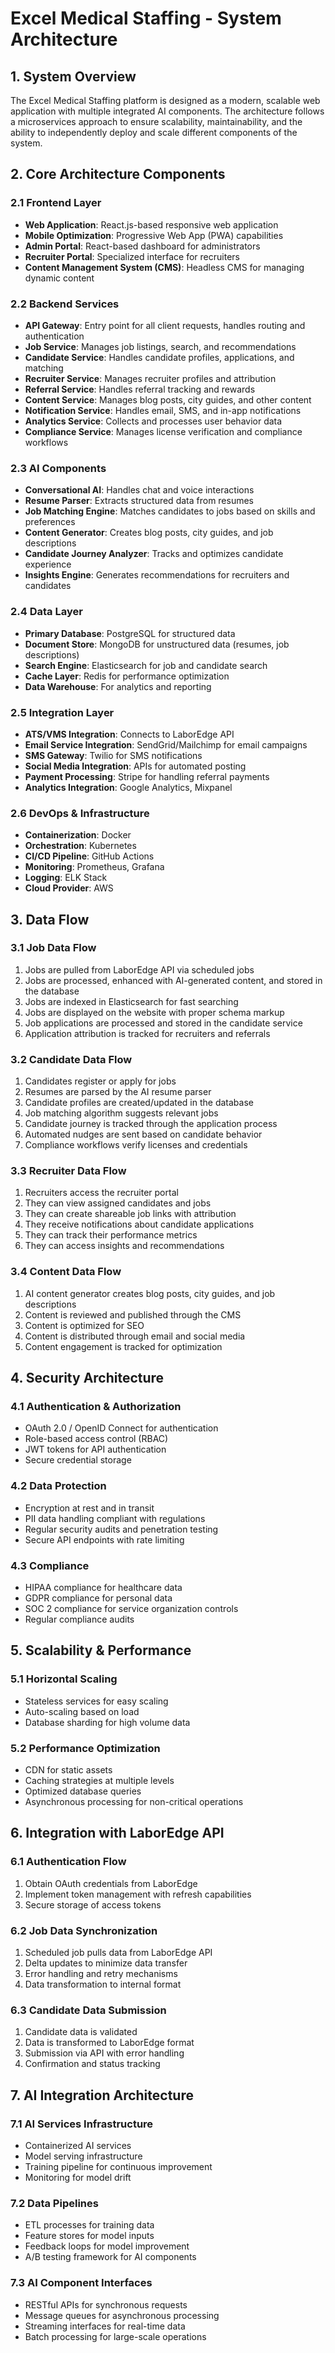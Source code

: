 # Excel Medical Staffing - System Architecture

## 1. System Overview

The Excel Medical Staffing platform is designed as a modern, scalable web application with multiple integrated AI components. The architecture follows a microservices approach to ensure scalability, maintainability, and the ability to independently deploy and scale different components of the system.

## 2. Core Architecture Components

### 2.1 Frontend Layer
- **Web Application**: React.js-based responsive web application
- **Mobile Optimization**: Progressive Web App (PWA) capabilities
- **Admin Portal**: React-based dashboard for administrators
- **Recruiter Portal**: Specialized interface for recruiters
- **Content Management System (CMS)**: Headless CMS for managing dynamic content

### 2.2 Backend Services
- **API Gateway**: Entry point for all client requests, handles routing and authentication
- **Job Service**: Manages job listings, search, and recommendations
- **Candidate Service**: Handles candidate profiles, applications, and matching
- **Recruiter Service**: Manages recruiter profiles and attribution
- **Referral Service**: Handles referral tracking and rewards
- **Content Service**: Manages blog posts, city guides, and other content
- **Notification Service**: Handles email, SMS, and in-app notifications
- **Analytics Service**: Collects and processes user behavior data
- **Compliance Service**: Manages license verification and compliance workflows

### 2.3 AI Components
- **Conversational AI**: Handles chat and voice interactions
- **Resume Parser**: Extracts structured data from resumes
- **Job Matching Engine**: Matches candidates to jobs based on skills and preferences
- **Content Generator**: Creates blog posts, city guides, and job descriptions
- **Candidate Journey Analyzer**: Tracks and optimizes candidate experience
- **Insights Engine**: Generates recommendations for recruiters and candidates

### 2.4 Data Layer
- **Primary Database**: PostgreSQL for structured data
- **Document Store**: MongoDB for unstructured data (resumes, job descriptions)
- **Search Engine**: Elasticsearch for job and candidate search
- **Cache Layer**: Redis for performance optimization
- **Data Warehouse**: For analytics and reporting

### 2.5 Integration Layer
- **ATS/VMS Integration**: Connects to LaborEdge API
- **Email Service Integration**: SendGrid/Mailchimp for email campaigns
- **SMS Gateway**: Twilio for SMS notifications
- **Social Media Integration**: APIs for automated posting
- **Payment Processing**: Stripe for handling referral payments
- **Analytics Integration**: Google Analytics, Mixpanel

### 2.6 DevOps & Infrastructure
- **Containerization**: Docker
- **Orchestration**: Kubernetes
- **CI/CD Pipeline**: GitHub Actions
- **Monitoring**: Prometheus, Grafana
- **Logging**: ELK Stack
- **Cloud Provider**: AWS

## 3. Data Flow

### 3.1 Job Data Flow
1. Jobs are pulled from LaborEdge API via scheduled jobs
2. Jobs are processed, enhanced with AI-generated content, and stored in the database
3. Jobs are indexed in Elasticsearch for fast searching
4. Jobs are displayed on the website with proper schema markup
5. Job applications are processed and stored in the candidate service
6. Application attribution is tracked for recruiters and referrals

### 3.2 Candidate Data Flow
1. Candidates register or apply for jobs
2. Resumes are parsed by the AI resume parser
3. Candidate profiles are created/updated in the database
4. Job matching algorithm suggests relevant jobs
5. Candidate journey is tracked through the application process
6. Automated nudges are sent based on candidate behavior
7. Compliance workflows verify licenses and credentials

### 3.3 Recruiter Data Flow
1. Recruiters access the recruiter portal
2. They can view assigned candidates and jobs
3. They can create shareable job links with attribution
4. They receive notifications about candidate applications
5. They can track their performance metrics
6. They can access insights and recommendations

### 3.4 Content Data Flow
1. AI content generator creates blog posts, city guides, and job descriptions
2. Content is reviewed and published through the CMS
3. Content is optimized for SEO
4. Content is distributed through email and social media
5. Content engagement is tracked for optimization

## 4. Security Architecture

### 4.1 Authentication & Authorization
- OAuth 2.0 / OpenID Connect for authentication
- Role-based access control (RBAC)
- JWT tokens for API authentication
- Secure credential storage

### 4.2 Data Protection
- Encryption at rest and in transit
- PII data handling compliant with regulations
- Regular security audits and penetration testing
- Secure API endpoints with rate limiting

### 4.3 Compliance
- HIPAA compliance for healthcare data
- GDPR compliance for personal data
- SOC 2 compliance for service organization controls
- Regular compliance audits

## 5. Scalability & Performance

### 5.1 Horizontal Scaling
- Stateless services for easy scaling
- Auto-scaling based on load
- Database sharding for high volume data

### 5.2 Performance Optimization
- CDN for static assets
- Caching strategies at multiple levels
- Optimized database queries
- Asynchronous processing for non-critical operations

## 6. Integration with LaborEdge API

### 6.1 Authentication Flow
1. Obtain OAuth credentials from LaborEdge
2. Implement token management with refresh capabilities
3. Secure storage of access tokens

### 6.2 Job Data Synchronization
1. Scheduled job pulls data from LaborEdge API
2. Delta updates to minimize data transfer
3. Error handling and retry mechanisms
4. Data transformation to internal format

### 6.3 Candidate Data Submission
1. Candidate data is validated
2. Data is transformed to LaborEdge format
3. Submission via API with error handling
4. Confirmation and status tracking

## 7. AI Integration Architecture

### 7.1 AI Services Infrastructure
- Containerized AI services
- Model serving infrastructure
- Training pipeline for continuous improvement
- Monitoring for model drift

### 7.2 Data Pipelines
- ETL processes for training data
- Feature stores for model inputs
- Feedback loops for model improvement
- A/B testing framework for AI components

### 7.3 AI Component Interfaces
- RESTful APIs for synchronous requests
- Message queues for asynchronous processing
- Streaming interfaces for real-time data
- Batch processing for large-scale operations